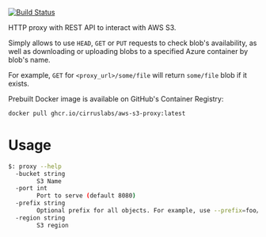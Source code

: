 [![Build Status](https://api.cirrus-ci.com/github/cirruslabs/aws-s3-proxy.svg)](https://cirrus-ci.com/github/cirruslabs/aws-s3-proxy)

HTTP proxy with REST API to interact with AWS S3.

Simply allows to use `HEAD`, `GET` or `PUT` requests to check blob's availability, as well as downloading or uploading
blobs to a specified Azure container by blob's name.

For example, `GET` for `<proxy_url>/some/file` will return `some/file` blob if it exists.

Prebuilt Docker image is available on GitHub's Container Registry:

```bash
docker pull ghcr.io/cirruslabs/aws-s3-proxy:latest
```

# Usage 

```bash
$: proxy --help
  -bucket string
        S3 Name
  -port int
        Port to serve (default 8080)
  -prefix string
        Optional prefix for all objects. For example, use --prefix=foo/ to work under foo directory in a bucket.
  -region string
        S3 region
```